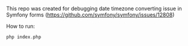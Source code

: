 This repo was created for debugging date timezone converting issue in Symfony forms (https://github.com/symfony/symfony/issues/12808)

How to run:
```php
php index.php
```